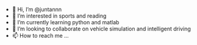 - 👋 Hi, I’m @juntannn
- 👀 I’m interested in sports and reading
- 🌱 I’m currently learning python and matlab
- 💞️ I’m looking to collaborate on vehicle simulation and intelligent driving
- 📫 How to reach me ...

<!---
juntannn/juntannn is a ✨ special ✨ repository because its `README.md` (this file) appears on your GitHub profile.
You can click the Preview link to take a look at your changes.
--->
